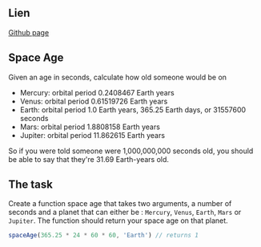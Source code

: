## Lien

[Github page](https://dyl-richardson.github.io/SpaceAge/)

## Space Age

Given an age in seconds, calculate how old someone would be on

- Mercury: orbital period 0.2408467 Earth years
- Venus: orbital period 0.61519726 Earth years
- Earth: orbital period 1.0 Earth years, 365.25 Earth days, or 31557600 seconds
- Mars: orbital period 1.8808158 Earth years
- Jupiter: orbital period 11.862615 Earth years

So if you were told someone were 1,000,000,000 seconds old, you should be able to say that they're 31.69 Earth-years old.

## The task

Create a function space age that takes two arguments, a number of seconds and a planet that can either be : `Mercury`, `Venus`, `Earth`,
`Mars` or `Jupiter`. The function should return your space age on that planet.

```javascript
spaceAge(365.25 * 24 * 60 * 60, 'Earth') // returns 1
```
